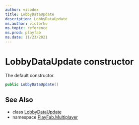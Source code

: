 ```yaml
---
author: vicodex
title: LobbyDataUpdate
description: LobbyDataUpdate
ms.author: victorku
ms.topic: reference
ms.prod: playfab
ms.date: 11/23/2021
---
```


# LobbyDataUpdate constructor

The default constructor.

```csharp
public LobbyDataUpdate()
```

## See Also

* class [LobbyDataUpdate](../LobbyDataUpdate.md)
* namespace [PlayFab.Multiplayer](../../PlayFabMultiplayerSDK.md)

